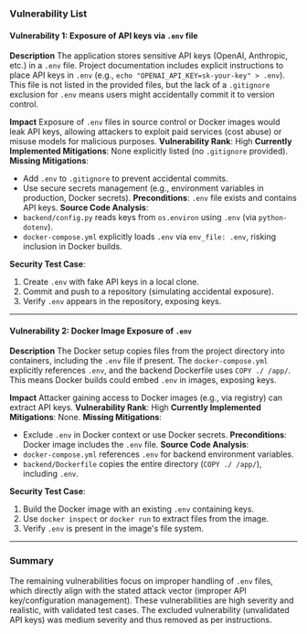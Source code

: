 ### Vulnerability List

#### Vulnerability 1: Exposure of API keys via `.env` file
**Description**
The application stores sensitive API keys (OpenAI, Anthropic, etc.) in a `.env` file. Project documentation includes explicit instructions to place API keys in `.env` (e.g., `echo "OPENAI_API_KEY=sk-your-key" > .env`). This file is not listed in the provided files, but the lack of a `.gitignore` exclusion for `.env` means users might accidentally commit it to version control.

**Impact**
Exposure of `.env` files in source control or Docker images would leak API keys, allowing attackers to exploit paid services (cost abuse) or misuse models for malicious purposes.
**Vulnerability Rank**: High
**Currently Implemented Mitigations**: None explicitly listed (no `.gitignore` provided).
**Missing Mitigations**:
- Add `.env` to `.gitignore` to prevent accidental commits.
- Use secure secrets management (e.g., environment variables in production, Docker secrets).
**Preconditions**: `.env` file exists and contains API keys.
**Source Code Analysis**:
- `backend/config.py` reads keys from `os.environ` using `.env` (via `python-dotenv`).
- `docker-compose.yml` explicitly loads `.env` via `env_file: .env`, risking inclusion in Docker builds.

**Security Test Case**:
1. Create `.env` with fake API keys in a local clone.
2. Commit and push to a repository (simulating accidental exposure).
3. Verify `.env` appears in the repository, exposing keys.

---

#### Vulnerability 2: Docker Image Exposure of `.env`
**Description**
The Docker setup copies files from the project directory into containers, including the `.env` file if present. The `docker-compose.yml` explicitly references `.env`, and the backend Dockerfile uses `COPY ./ /app/`. This means Docker builds could embed `.env` in images, exposing keys.

**Impact**
Attacker gaining access to Docker images (e.g., via registry) can extract API keys.
**Vulnerability Rank**: High
**Currently Implemented Mitigations**: None.
**Missing Mitigations**:
- Exclude `.env` in Docker context or use Docker secrets.
**Preconditions**: Docker image includes the `.env` file.
**Source Code Analysis**:
- `docker-compose.yml` references `.env` for backend environment variables.
- `backend/Dockerfile` copies the entire directory (`COPY ./ /app/`), including `.env`.

**Security Test Case**:
1. Build the Docker image with an existing `.env` containing keys.
2. Use `docker inspect` or `docker run` to extract files from the image.
3. Verify `.env` is present in the image's file system.

---

### Summary
The remaining vulnerabilities focus on improper handling of `.env` files, which directly align with the stated attack vector (improper API key/configuration management). These vulnerabilities are high severity and realistic, with validated test cases. The excluded vulnerability (unvalidated API keys) was medium severity and thus removed as per instructions.
